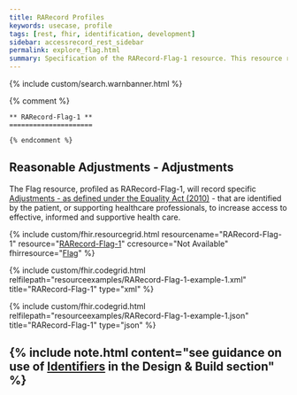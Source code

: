 ```yaml
---
title: RARecord Profiles
keywords: usecase, profile
tags: [rest, fhir, identification, development]
sidebar: accessrecord_rest_sidebar
permalink: explore_flag.html
summary: Specification of the RARecord-Flag-1 resource. This resource records details of each Reasonable Adjustment identified, by or for a patient, within the FHIR&reg; Reasonable Adjustments API.
---
```

{% include custom/search.warnbanner.html %}

{% comment %}

    ** RARecord-Flag-1 **
    =====================

    {% endcomment %}

## Reasonable Adjustments - Adjustments ##

The Flag resource, profiled as RARecord-Flag-1, will record specific [Adjustments - as defined under the Equality Act (2010)](https://www.gov.uk/government/publications/reasonable-adjustments-a-legal-duty/reasonable-adjustments-a-legal-duty) - that are identified by the patient, or supporting healthcare professionals, to increase access to effective, informed and supportive health care.

{% include custom/fhir.resourcegrid.html
resourcename="RARecord-Flag-1"
resource="[RARecord-Flag-1](https://fhir.nhs.uk/STU3/StructureDefinition/RARecord-Flag-1/_history/1.0)"
ccresource="Not Available"
fhirresource="[Flag](https://www.hl7.org/fhir/flag.html)" %}

{% include custom/fhir.codegrid.html
relfilepath="resourceexamples/RARecord-Flag-1-example-1.xml"
title="RARecord-Flag-1"
type="xml" %}

{% include custom/fhir.codegrid.html
relfilepath="resourceexamples/RARecord-Flag-1-example-1.json"
title="RARecord-Flag-1"
type="json" %}

{% include note.html content="see guidance on use of [Identifiers](design_identifiers.html) in the Design & Build section" %}
---